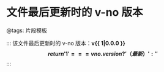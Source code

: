 # 文件最后更新时的 v-no 版本

@tags: 片段模板

:::
该文件最后更新时的 v-no 版本：**v{{ 1|0.0.0 }}$$ return '{{ 1 }}' === vno.version ? '（最新）' : '' $$**
:::
